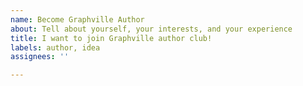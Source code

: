 ```yaml
---
name: Become Graphville Author
about: Tell about yourself, your interests, and your experience
title: I want to join Graphville author club!
labels: author, idea
assignees: ''

---
```



